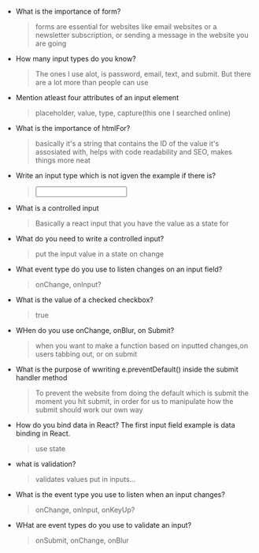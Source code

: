 -   What is the importance of form?
    > forms are essential for websites like email websites or a newsletter subscription, or sending a message in the website you are going
-   How many input types do you know?
    > The ones I use alot, is password, email, text, and submit. But there are a lot more than people can use
-   Mention atleast four attributes of an input element
    > placeholder, value, type, capture(this one I searched online)
-   What is the importance of htmlFor?
    > basically it's a string that contains the ID of the value it's assosiated with, helps with code readability and SEO, makes things more neat
-   Write an input type which is not igven the example if there is?
    > <input type="text" name="" id="" />
-   What is a controlled input
    > Basically a react input that you have the value as a state for
-   What do you need to write a controlled input?
    > put the input value in a state on change
-   What event type do you use to listen changes on an input field?
    > onChange, onInput?
-   What is the value of a checked checkbox?
    > true
-   WHen do you use onChange, onBlur, on Submit?
    > when you want to make a function based on inputted changes,on users tabbing out, or on submit
-   What is the purpose of wwriting e.preventDefault() inside the submit handler method
    > To prevent the website from doing the default which is submit the moment you hit submit, in order for us to manipulate how the submit should work our own way
-   How do you bind data in React? The first input field example is data binding in React.
    > use state
-   what is validation?
    > validates values put in inputs...
-   What is the event type you use to listen when an input changes?
    > onChange, onInput, onKeyUp?
-   WHat are event types do you use to validate an input?
    > onSubmit, onChange, onBlur
